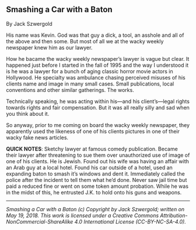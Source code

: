 ## Smashing a Car with a Baton

By Jack Szwergold

His name was Kevin. God was that guy a dick, a tool, an asshole and all of the above and then some. But most of all we at the wacky weekly newspaper knew him as our lawyer.

How he bacame the wacky weekly newspaper’s lawyer is vague but clear. It happened just before I started in the fall of 1995 and the way I understood it is he was a lawyer for a bunch of aging classic horror movie actors in Hollywood. He specialty was ambulance chasing perceived misuses of his clients name and image in many small cases. Small publications, local conventions and other similar gatherings. The works.

Technically speaking, he was acting within his—and his client’s—legal rights towards rights and fair compensation. But it was all really silly and sad when you think about it.

So anyway, prior to me coming on board the wacky weekly newspaper, they apparently used the likeness of one of his clients pictures in one of their wacky fake news articles.



**QUICK NOTES**: Sketchy lawyer at famous comedy publication. Became their lawyer after threatening to sue them over unauthorized use of image of one of his clients. He is Jewish. Found out his wife was having an affair with an Arab guy at a local hotel. Found his car outside of a hotel, used an expanding baton to smash it’s windows and dent it. Immediately called the police after the incident to tell them what he’d done. Never saw jail time but paid a reduced fine or went on some token amount probation. While he was in the midst of this, he entrusted J.K. to hold onto his guns and weapons.

***

*Smashing a Car with a Baton (c) Copyright by Jack Szwergold; written on May 19, 2018. This work is licensed under a Creative Commons Attribution-NonCommercial-ShareAlike 4.0 International License (CC-BY-NC-SA-4.0).*